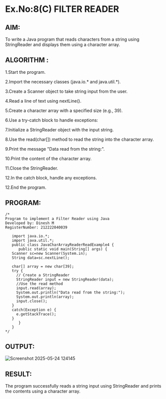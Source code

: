 # Ex.No:8(C)             FILTER READER
## AIM:
To write a Java program that reads characters from a string using StringReader and displays them using a character array.


## ALGORITHM :
1.Start the program.

2.Import the necessary classes (java.io.* and java.util.*).

3.Create a Scanner object to take string input from the user.

4.Read a line of text using nextLine().

5.Create a character array with a specified size (e.g., 39).

6.Use a try-catch block to handle exceptions:

7.Initialize a StringReader object with the input string.

8.Use the read(char[]) method to read the string into the character array.

9.Print the message "Data read from the string:".

10.Print the content of the character array.

11.Close the StringReader.

12.In the catch block, handle any exceptions.

12.End the program.


## PROGRAM:
 ```
/*
Program to implement a Filter Reader using Java
Developed by: Dinesh M
RegisterNumber: 212222040039

    import java.io.*;  
    import java.util.*;
    public class JavaCharArrayReaderReadExample4 {  
       public static void main(String[] args) {  
    Scanner sc=new Scanner(System.in);
    String data=sc.nextLine();
   
    char[] array = new char[39];
    try {
      // Create a StringReader
      StringReader input = new StringReader(data);
      //Use the read method
      input.read(array);
      System.out.println("Data read from the string:");
      System.out.println(array);
      input.close();
    }
    catch(Exception e) {
      e.getStackTrace();
    }
       }  
    }  
*/
```









## OUTPUT:
![Screenshot 2025-05-24 124145](https://github.com/user-attachments/assets/fe7e72d9-915b-4d3d-8e52-c70d84d006e4)



## RESULT:
The program successfully reads a string input using StringReader and prints the contents using a character array.









